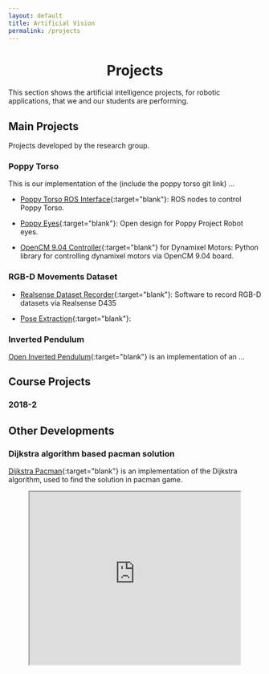 ```yaml
---
layout: default
title: Artificial Vision
permalink: /projects
---
```


<h1 style="text-align: center;">Projects</h1>

This section shows the artificial intelligence projects, for robotic applications, that we and our students are performing.

## Main Projects

Projects developed by the research group.

### Poppy Torso

This is our implementation of the (include the poppy torso git link) ...

* [Poppy Torso ROS Interface](https://github.com/cstopics/poppy_ros){:target="blank"}: ROS nodes to control Poppy Torso.

* [Poppy Eyes](https://github.com/cstopics/poppy_eyes){:target="blank"}: Open design for Poppy Project Robot eyes.

* [OpenCM 9.04 Controller](https://github.com/cstopics/opencm9.04_controller){:target="blank"} for Dynamixel Motors: Python library for controlling dynamixel motors via OpenCM 9.04 board.

### RGB-D Movements Dataset

* [Realsense Dataset Recorder](https://github.com/cstopics/realsense_dataset_recorder){:target="blank"}: Software to record RGB-D datasets via Realsense D435

* [Pose Extraction](https://github.com/cstopics/pose_extraction_rgbd){:target="blank"}:

### Inverted Pendulum

[Open Inverted Pendulum](https://github.com/cstopics/inverted_pendulum){:target="blank"} is an implementation of an ...

## Course Projects

### 2018-2

## Other Developments

### Dijkstra algorithm based pacman solution

[Dijkstra Pacman](https://github.com/cstopics/pacman_dijkstra){:target="blank"} is an implementation of the Dijkstra algorithm, used to find the solution in pacman game.

<div style="text-align:center">
  <iframe width="420" height="345" src="https://www.youtube.com/embed/Nilsue5zjbY">
  </iframe>
</div>
